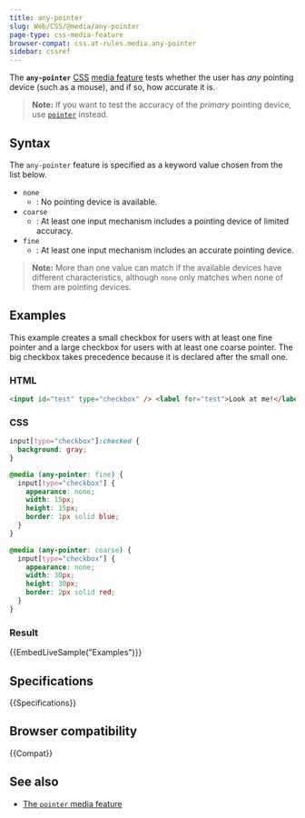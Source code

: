 ```yaml
---
title: any-pointer
slug: Web/CSS/@media/any-pointer
page-type: css-media-feature
browser-compat: css.at-rules.media.any-pointer
sidebar: cssref
---
```



The **`any-pointer`** [CSS](/en-US/docs/Web/CSS) [media feature](/en-US/docs/Web/CSS/@media#media_features) tests whether the user has _any_ pointing device (such as a mouse), and if so, how accurate it is.

> **Note:** If you want to test the accuracy of the _primary_ pointing device, use [`pointer`](/en-US/docs/Web/CSS/@media/pointer) instead.

## Syntax

The `any-pointer` feature is specified as a keyword value chosen from the list below.

- `none`
  - : No pointing device is available.
- `coarse`
  - : At least one input mechanism includes a pointing device of limited accuracy.
- `fine`
  - : At least one input mechanism includes an accurate pointing device.

> **Note:** More than one value can match if the available devices have different characteristics, although `none` only matches when none of them are pointing devices.

## Examples

This example creates a small checkbox for users with at least one fine pointer and a large checkbox for users with at least one coarse pointer. The big checkbox takes precedence because it is declared after the small one.

### HTML

```html
<input id="test" type="checkbox" /> <label for="test">Look at me!</label>
```

### CSS

```css
input[type="checkbox"]:checked {
  background: gray;
}

@media (any-pointer: fine) {
  input[type="checkbox"] {
    appearance: none;
    width: 15px;
    height: 15px;
    border: 1px solid blue;
  }
}

@media (any-pointer: coarse) {
  input[type="checkbox"] {
    appearance: none;
    width: 30px;
    height: 30px;
    border: 2px solid red;
  }
}
```

### Result

{{EmbedLiveSample("Examples")}}

## Specifications

{{Specifications}}

## Browser compatibility

{{Compat}}

## See also

- [The `pointer` media feature](/en-US/docs/Web/CSS/@media/pointer)
